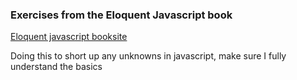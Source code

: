 ### Exercises from the Eloquent Javascript book
[Eloquent javascript booksite](http://eloquentjavascript.net/)

Doing this to short up any unknowns in javascript, make sure I fully understand the basics

